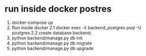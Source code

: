 # run inside docker postres

1. docker-compose up
2. Run inside docker
    2.1 docker exec -it backend_postgres psql -U postgres
    2.2 create database backend;
3. python backend/manage.py db init
4. python backend/manage.py db migrate
5. python backend/manage.py db upgrade
